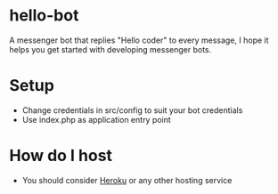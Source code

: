 # hello-bot
A messenger bot that replies "Hello coder" to every message, I hope it helps you get started with developing messenger bots.

# Setup
* Change credentials in src/config to suit your bot credentials
* Use index.php as application entry point

# How do I host
* You should consider [Heroku](https://www.heroku.com/) or any other hosting service

